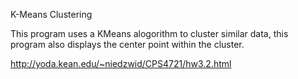 
K-Means Clustering 


This program uses a KMeans alogorithm to cluster similar data, this program also displays the center point within the cluster. 

http://yoda.kean.edu/~niedzwid/CPS4721/hw3.2.html
